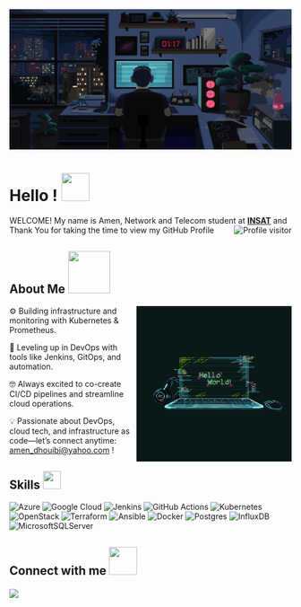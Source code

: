 
<div align="center">
<img width="100%" height = "250px" src="https://github.com/AmenDhouibi/AmenDhouibi/blob/main/This%20pin%20is%20all%20about%20coding.gif" alt="cover" />
</div>

<h1> Hello ! <img src = "https://raw.githubusercontent.com/MartinHeinz/MartinHeinz/master/wave.gif" width = 50px height=50px> </h1>
  
<div size='20px'> WELCOME! My name is Amen, Network and Telecom student at <a href="https://www.linkedin.com/school/national-institute-of-applied-science-and-technology/" target="_blank"><b>INSAT</b></a> and Thank You for taking the time to view my GitHub Profile
  <a href="https://komarev.com/ghpvc/?username=AmenDhouibi">
  <img align="right" src="https://komarev.com/ghpvc/?username=AmenDhouibi&label=Visitors&color=0e75b6&style=flat" alt="Profile visitor" />
</a>

</div>

<h2> About Me <img src = "https://media0.giphy.com/media/KDDpcKigbfFpnejZs6/giphy.gif?cid=ecf05e47oy6f4zjs8g1qoiystc56cu7r9tb8a1fe76e05oty&rid=giphy.gif" width = 75px height=75px></h2>

<img width="55%" align="right" alt="Github" src="https://github.com/AmenDhouibi/AmenDhouibi/blob/main/helloworld.gif" />


⚙️ Building infrastructure and monitoring with Kubernetes & Prometheus.

🚀 Leveling up in DevOps with tools like Jenkins, GitOps, and automation.

🤓 Always excited to co-create CI/CD pipelines and streamline cloud operations.

💡 Passionate about DevOps, cloud tech, and infrastructure as code—let’s connect anytime: amen_dhouibi@yahoo.com !

<h2> Skills <img src = "https://media2.giphy.com/media/QssGEmpkyEOhBCb7e1/giphy.gif?cid=ecf05e47a0n3gi1bfqntqmob8g9aid1oyj2wr3ds3mg700bl&rid=giphy.gif" width = 32px height=32px> </h2>

![Azure](https://img.shields.io/badge/azure-%230072C6.svg?style=for-the-badge&logo=microsoftazure&logoColor=white)
![Google Cloud](https://img.shields.io/badge/GoogleCloud-%234285F4.svg?style=for-the-badge&logo=google-cloud&logoColor=white)
![Jenkins](https://img.shields.io/badge/jenkins-%232C5263.svg?style=for-the-badge&logo=jenkins&logoColor=white)
![GitHub Actions](https://img.shields.io/badge/github%20actions-%232671E5.svg?style=for-the-badge&logo=githubactions&logoColor=white)
![Kubernetes](https://img.shields.io/badge/kubernetes-%23326ce5.svg?style=for-the-badge&logo=kubernetes&logoColor=white)
![OpenStack](https://img.shields.io/badge/Openstack-%23f01742.svg?style=for-the-badge&logo=openstack&logoColor=white)
![Terraform](https://img.shields.io/badge/terraform-%235835CC.svg?style=for-the-badge&logo=terraform&logoColor=white)
![Ansible](https://img.shields.io/badge/ansible-%231A1918.svg?style=for-the-badge&logo=ansible&logoColor=white)
![Docker](https://img.shields.io/badge/docker-%230db7ed.svg?style=for-the-badge&logo=docker&logoColor=white)
![Postgres](https://img.shields.io/badge/postgres-%23316192.svg?style=for-the-badge&logo=postgresql&logoColor=white)
![InfluxDB](https://img.shields.io/badge/InfluxDB-22ADF6?style=for-the-badge&logo=InfluxDB&logoColor=white)
![MicrosoftSQLServer](https://img.shields.io/badge/Microsoft%20SQL%20Server-CC2927?style=for-the-badge&logo=microsoft%20sql%20server&logoColor=white)

<h2> Connect with me <img src='https://raw.githubusercontent.com/ShahriarShafin/ShahriarShafin/main/Assets/handshake.gif' width="50px" height=50px> </h2>
<a href = 'https://www.linkedin.com/in/amen-dhouibi-a1b172304/'> <img width = '32px' align= 'center' src="https://raw.githubusercontent.com/rahulbanerjee26/githubAboutMeGenerator/main/icons/linked-in-alt.svg"/></a> 
<br>
